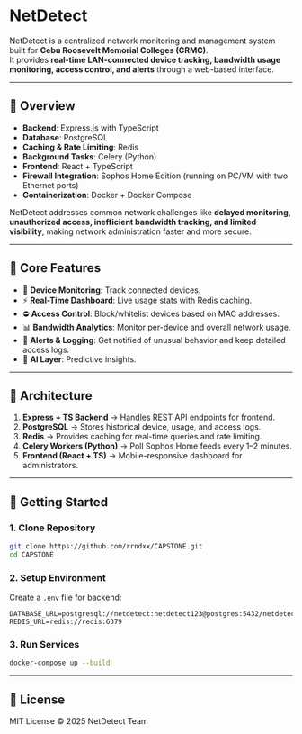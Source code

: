 # NetDetect

NetDetect is a centralized network monitoring and management system built for **Cebu Roosevelt Memorial Colleges (CRMC)**.  
It provides **real-time LAN-connected device tracking, bandwidth usage monitoring, access control, and alerts** through a web-based interface.

---

## 🔹 Overview

- **Backend**: Express.js with TypeScript  
- **Database**: PostgreSQL  
- **Caching & Rate Limiting**: Redis  
- **Background Tasks**: Celery (Python)  
- **Frontend**: React + TypeScript 
- **Firewall Integration**: Sophos Home Edition (running on PC/VM with two Ethernet ports)  
- **Containerization**: Docker + Docker Compose  

NetDetect addresses common network challenges like **delayed monitoring, unauthorized access, inefficient bandwidth tracking, and limited visibility**, making network administration faster and more secure.

---

## 🔹 Core Features

- 📡 **Device Monitoring**: Track connected devices.  
- ⚡ **Real-Time Dashboard**: Live usage stats with Redis caching.  
- ⛔ **Access Control**: Block/whitelist devices based on MAC addresses.  
- 📊 **Bandwidth Analytics**: Monitor per-device and overall network usage.  
- 🚨 **Alerts & Logging**: Get notified of unusual behavior and keep detailed access logs.  
- 🧠 **AI Layer**: Predictive insights.  

---

## 🔹 Architecture

1. **Express + TS Backend** → Handles REST API endpoints for frontend.  
2. **PostgreSQL** → Stores historical device, usage, and access logs.  
3. **Redis** → Provides caching for real-time queries and rate limiting.  
4. **Celery Workers (Python)** → Poll Sophos Home feeds every 1–2 minutes.  
5. **Frontend (React + TS)** → Mobile-responsive dashboard for administrators.  

---

## 🔹 Getting Started

### 1. Clone Repository
```bash
git clone https://github.com/rrndxx/CAPSTONE.git
cd CAPSTONE
```

### 2. Setup Environment
Create a `.env` file for backend:
```env
DATABASE_URL=postgresql://netdetect:netdetect123@postgres:5432/netdetect_db
REDIS_URL=redis://redis:6379
```

### 3. Run Services
```bash
docker-compose up --build
```
---

## 📜 License

MIT License © 2025 NetDetect Team
